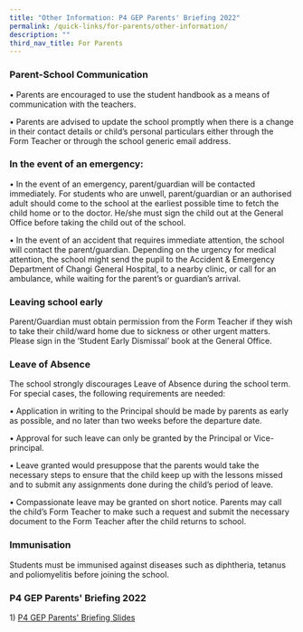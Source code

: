 ```yaml
---
title: "Other Information: P4 GEP Parents' Briefing 2022"
permalink: /quick-links/for-parents/other-information/
description: ""
third_nav_title: For Parents
---
```

### Parent-School Communication

• Parents are encouraged to use the student handbook as a means of communication with the teachers.

• Parents are advised to update the school promptly when there is a change in their contact details or child’s personal particulars either through the Form Teacher or through the school generic email address.

  

### In the event of an emergency:

• In the event of an emergency, parent/guardian will be contacted immediately. For students who are unwell, parent/guardian or an authorised adult should come to the school at the earliest possible time to fetch the child home or to the doctor. He/she must sign the child out at the General Office before taking the child out of the school.

• In the event of an accident that requires immediate attention, the school will contact the parent/guardian. Depending on the urgency for medical attention, the school might send the pupil to the Accident & Emergency Department of Changi General Hospital, to a nearby clinic, or call for an ambulance, while waiting for the parent’s or guardian’s arrival.

  

### Leaving school early

Parent/Guardian must obtain permission from the Form Teacher if they wish to take their child/ward home due to sickness or other urgent matters. Please sign in the ‘Student Early Dismissal’ book at the General Office.

  

### Leave of Absence

The school strongly discourages Leave of Absence during the school term. For special cases, the following requirements are needed:

• Application in writing to the Principal should be made by parents as early as possible, and no later than two weeks before the departure date.

• Approval for such leave can only be granted by the Principal or Vice-principal.

• Leave granted would presuppose that the parents would take the necessary steps to ensure that the child keep up with the lessons missed and to submit any assignments done during the child’s period of leave.

• Compassionate leave may be granted on short notice. Parents may call the child’s Form Teacher to make such a request and submit the necessary document to the Form Teacher after the child returns to school.

  

### Immunisation

Students must be immunised against diseases such as diphtheria, tetanus and poliomyelitis before joining the school.

### P4 GEP Parents' Briefing 2022

1) [P4 GEP Parents' Briefing Slides](/files/2023%20p4%20gep%20parents'%20briefing%20(website).pdf)
